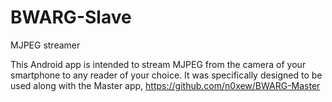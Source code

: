 # BWARG-Slave
MJPEG streamer

This Android app is intended to stream MJPEG from the camera of your smartphone to any reader of your choice. It was specifically designed to be used along with the Master app, https://github.com/n0xew/BWARG-Master

